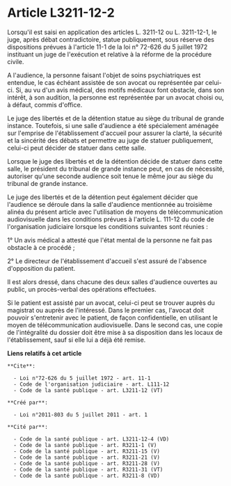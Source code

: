 # Article L3211-12-2

Lorsqu'il est saisi en application des articles L. 3211-12 ou L. 3211-12-1, le juge, après débat contradictoire, statue
publiquement, sous réserve des dispositions prévues à l'article 11-1 de la loi n° 72-626 du 5 juillet 1972 instituant un juge
de l'exécution et relative à la réforme de la procédure civile. 

A l'audience, la personne faisant l'objet de soins psychiatriques est entendue, le cas échéant assistée de son avocat ou
représentée par celui-ci. Si, au vu d'un avis médical, des motifs médicaux font obstacle, dans son intérêt, à son audition,
la personne est représentée par un avocat choisi ou, à défaut, commis d'office. 

Le juge des libertés et de la détention statue au siège du tribunal de grande instance. Toutefois, si une salle d'audience a
été spécialement aménagée sur l'emprise de l'établissement d'accueil pour assurer la clarté, la sécurité et la sincérité des
débats et permettre au juge de statuer publiquement, celui-ci peut décider de statuer dans cette salle. 

Lorsque le juge des libertés et de la détention décide de statuer dans cette salle, le président du tribunal de grande
instance peut, en cas de nécessité, autoriser qu'une seconde audience soit tenue le même jour au siège du tribunal de grande
instance. 

Le juge des libertés et de la détention peut également décider que l'audience se déroule dans la salle d'audience mentionnée
au troisième alinéa du présent article avec l'utilisation de moyens de télécommunication audiovisuelle dans les conditions
prévues à l'article L. 111-12 du code de l'organisation judiciaire lorsque les conditions suivantes sont réunies : 

1° Un avis médical a attesté que l'état mental de la personne ne fait pas obstacle à ce procédé ; 

2° Le directeur de l'établissement d'accueil s'est assuré de l'absence d'opposition du patient. 

Il est alors dressé, dans chacune des deux salles d'audience ouvertes au public, un procès-verbal des opérations effectuées. 

Si le patient est assisté par un avocat, celui-ci peut se trouver auprès du magistrat ou auprès de l'intéressé. Dans le
premier cas, l'avocat doit pouvoir s'entretenir avec le patient, de façon confidentielle, en utilisant le moyen de
télécommunication audiovisuelle. Dans le second cas, une copie de l'intégralité du dossier doit être mise à sa disposition
dans les locaux de l'établissement, sauf si elle lui a déjà été remise.

**Liens relatifs à cet article**

	**Cite**:

	  - Loi n°72-626 du 5 juillet 1972 - art. 11-1
	  - Code de l'organisation judiciaire - art. L111-12
	  - Code de la santé publique - art. L3211-12 (VT)

	**Créé par**:

	  - Loi n°2011-803 du 5 juillet 2011 - art. 1

	**Cité par**:

	  - Code de la santé publique - art. L3211-12-4 (VD)
	  - Code de la santé publique - art. R3211-1 (V)
	  - Code de la santé publique - art. R3211-15 (V)
	  - Code de la santé publique - art. R3211-21 (V)
	  - Code de la santé publique - art. R3211-28 (V)
	  - Code de la santé publique - art. R3211-31 (VT)
	  - Code de la santé publique - art. R3211-8 (VD)
